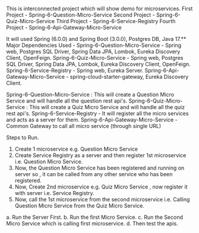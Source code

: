 This is interconnected project which will show demo for microservices.
First Project - Spring-6-Question-Micro-Service
Second Project - Spring-6-Quiz-Micro-Service
Third Project - Spring-6-Service-Registry
Fourth Project - Spring-6-Api-Gateway-Micro-Service

It will used Spring (6.0.0) and Spring Boot (3.0.0), Postgres DB, Java 17.**
Major Dependencies Used -
Spring-6-Question-Micro-Service - Spring web, Postgres SQL Driver, Spring Data JPA, Lombok, Eureka Discovery Client, OpenFeign.
Spring-6-Quiz-Micro-Service - Spring web, Postgres SQL Driver, Spring Data JPA, Lombok, Eureka Discovery Client, OpenFeign.
Spring-6-Service-Registry - Spring web, Eureka Server.
Spring-6-Api-Gateway-Micro-Service - spring-cloud-starter-gateway, Eureka Discovery Client.

Spring-6-Question-Micro-Service : This will create a Question Micro Service and will handle all the question rest api's.
Spring-6-Quiz-Micro-Service : This will create a Quiz Micro Service and will handle all the quiz rest api's.
Spring-6-Service-Registry - It will register all the micro services and acts as a server for them.
Spring-6-Api-Gateway-Micro-Service - Common Gateway to call all micro service (through single URL)

Steps to Run.
1. Create 1 microservice e.g. Question Micro Service
2. Create Service Registry as a server and then register 1st microservice i.e. Question Micro Service.
3. Now, the Question Micro Service has been registered and running on server so , it can be called from any other service who has been registered.
4. Now, Create 2nd microservice e.g. Quiz Micro Service , now register it with server i.e. Service Registry.
5. Now, call the 1st microservice from the second microservice i.e. Calling Question Micro Service from the Quiz Micro Service.

a. Run the Server First.
b. Run the first Micro Service.
c. Run the Second Micro Service which is calling first microservice.
d. Then test the apis.
